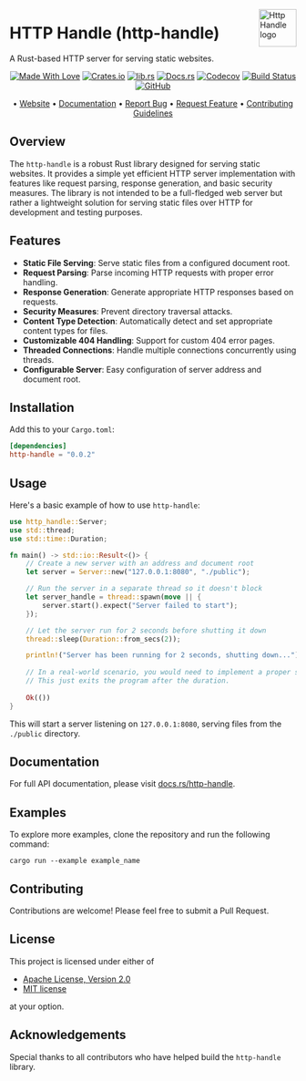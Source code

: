<!-- markdownlint-disable MD033 MD041 -->
<img src="https://kura.pro/http-handle/images/logos/http-handle.svg"
alt="Http Handle logo" height="66" align="right" />
<!-- markdownlint-enable MD033 MD041 -->

# HTTP Handle (http-handle)

A Rust-based HTTP server for serving static websites.

<!-- markdownlint-disable MD033 MD041 -->
<center>
<!-- markdownlint-enable MD033 MD041 -->

[![Made With Love][made-with-rust]][08] [![Crates.io][crates-badge]][03] [![lib.rs][libs-badge]][01] [![Docs.rs][docs-badge]][04] [![Codecov][codecov-badge]][06] [![Build Status][build-badge]][07] [![GitHub][github-badge]][09]

• [Website][00] • [Documentation][04] • [Report Bug][02] • [Request Feature][02] • [Contributing Guidelines][05]

<!-- markdownlint-disable MD033 MD041 -->
</center>
<!-- markdownlint-enable MD033 MD041 -->

## Overview

The `http-handle` is a robust Rust library designed for serving static websites. It provides a simple yet efficient HTTP server implementation with features like request parsing, response generation, and basic security measures. The library is not intended to be a full-fledged web server but rather a lightweight solution for serving static files over HTTP for development and testing purposes.

## Features

- **Static File Serving**: Serve static files from a configured document root.
- **Request Parsing**: Parse incoming HTTP requests with proper error handling.
- **Response Generation**: Generate appropriate HTTP responses based on requests.
- **Security Measures**: Prevent directory traversal attacks.
- **Content Type Detection**: Automatically detect and set appropriate content types for files.
- **Customizable 404 Handling**: Support for custom 404 error pages.
- **Threaded Connections**: Handle multiple connections concurrently using threads.
- **Configurable Server**: Easy configuration of server address and document root.

## Installation

Add this to your `Cargo.toml`:

```toml
[dependencies]
http-handle = "0.0.2"
```

## Usage

Here's a basic example of how to use `http-handle`:

```rust
use http_handle::Server;
use std::thread;
use std::time::Duration;

fn main() -> std::io::Result<()> {
    // Create a new server with an address and document root
    let server = Server::new("127.0.0.1:8080", "./public");

    // Run the server in a separate thread so it doesn't block
    let server_handle = thread::spawn(move || {
        server.start().expect("Server failed to start");
    });

    // Let the server run for 2 seconds before shutting it down
    thread::sleep(Duration::from_secs(2));

    println!("Server has been running for 2 seconds, shutting down...");
    
    // In a real-world scenario, you would need to implement a proper shutdown signal
    // This just exits the program after the duration.
    
    Ok(())
}
```

This will start a server listening on `127.0.0.1:8080`, serving files from the `./public` directory.

## Documentation

For full API documentation, please visit [docs.rs/http-handle][04].

## Examples

To explore more examples, clone the repository and run the following command:

```shell
cargo run --example example_name
```

## Contributing

Contributions are welcome! Please feel free to submit a Pull Request.

## License

This project is licensed under either of

- [Apache License, Version 2.0][10]
- [MIT license][11]

at your option.

## Acknowledgements

Special thanks to all contributors who have helped build the `http-handle` library.

[00]: https://http-handle.com
[01]: https://lib.rs/crates/http-handle
[02]: https://github.com/sebastienrousseau/http-handle/issues
[03]: https://crates.io/crates/http-handle
[04]: https://docs.rs/http-handle
[05]: https://github.com/sebastienrousseau/http-handle/blob/main/CONTRIBUTING.md
[06]: https://codecov.io/gh/sebastienrousseau/http-handle
[07]: https://github.com/sebastienrousseau/http-handle/actions?query=branch%3Amain
[08]: https://www.rust-lang.org/
[09]: https://github.com/sebastienrousseau/http-handle
[10]: https://www.apache.org/licenses/LICENSE-2.0
[11]: https://opensource.org/licenses/MIT

[build-badge]: https://img.shields.io/github/actions/workflow/status/sebastienrousseau/http-handle/release.yml?branch=main&style=for-the-badge&logo=github
[codecov-badge]: https://img.shields.io/codecov/c/github/sebastienrousseau/http-handle?style=for-the-badge&token=OOnQTi8yIQ&logo=codecov
[crates-badge]: https://img.shields.io/crates/v/http-handle.svg?style=for-the-badge&color=fc8d62&logo=rust
[docs-badge]: https://img.shields.io/badge/docs.rs-http--handle-66c2a5?style=for-the-badge&labelColor=555555&logo=docs.rs
[github-badge]: https://img.shields.io/badge/github-sebastienrousseau/http--handle-8da0cb?style=for-the-badge&labelColor=555555&logo=github
[libs-badge]: https://img.shields.io/badge/lib.rs-v0.0.2-orange.svg?style=for-the-badge
[made-with-rust]: https://img.shields.io/badge/rust-f04041?style=for-the-badge&labelColor=c0282d&logo=rust
